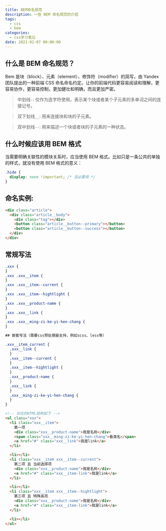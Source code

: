 ```yaml
---
title: BEM命名规范
description: 一些 BEM 命名规范的介绍
tags:
  - css
  - bem
categories:
  - css学习笔记
date: 2021-01-07 00:00:00
---
```

## 什么是 BEM 命名规范？

Bem 是块（block）、元素（element）、修饰符（modifier）的简写，由 Yandex 团队提出的一种前端 CSS 命名命名约定。让你的前端代码更容易阅读和理解，更容易协作，更容易控制，更加健壮和明确，而且更加严密。

> 中划线`-`: 仅作为连字符使用，表示某个块或者某个子元素的多单词之间的连接记号。

> 双下划线`__`: 用来连接块和块的子元素。

> 双中划线`--`: 用来描述一个块或者块的子元素的一种状态。

## 什么时候应该用 BEM 格式

当需要明确关联性的模块关系时，应当使用 BEM 格式。比如只是一条公共的单独的样式，就没有使用 BEM 格式的意义：

```css
.hide {
  display: none !important; /* 没必要用 */
}
```

## 命名实例:

```html
<div class="article">
  <div class="article__body">
    <div class="tag"></div>
    <button class="article__button--primary"></button>
    <button class="article__button--success"></button>
  </div>
</div>
```
## 常规写法

```css
.xxx {
}
.xxx .xxx__item {
}
.xxx .xxx__item--current {
}
.xxx .xxx__item--hightlight {
}
.xxx .xxx__product-name {
}
.xxx .xxx__link {
}
.xxx .xxx__ming-zi-ke-yi-hen-chang {
}

## 嵌套写法（需要css预处理器支持，例如scss、less等）

.xxx__item_current {
  .xxx__link {
  }
  .xxx__item--current {
  }
  .xxx__item--hightlight {
  }
  .xxx__product-name {
  }
  .xxx__link {
  }
  .xxx__ming-zi-ke-yi-hen-chang {
  }
}
```

```html
<!-- 对应的HTML结构如下 -->
<ul class="xxx">
  <li class="xxx__item">
    第一项
    <div class="xxx__product-name">我是名称</div>
    <span class="xxx__ming-zi-ke-yi-hen-chang">看类名</span>
    <a href="#" class="xxx__link">我是link</a>
  </li>

  <li></li>
  <li class="xxx__item xxx__item--current">
    第二项 且 当前选择项
    <div class="xxx__product-name">我是名称</div>
    <a href="#" class="xxx__item-link">我是link</a>
  </li>

  <li></li>
  <li class="xxx__item xxx__item--hightlight">
    第三项 且 特殊高亮
    <div class="xxx__product-name">我是名称</div>
    <a href="#" class="xxx__item-link">我是link</a>
  </li>

  <li></li>
</ul>
```
